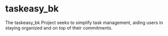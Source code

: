 # taskeasy_bk
 The taskeasy_bk Project seeks to simplify task management, aiding users in staying organized and on top of their commitments.
